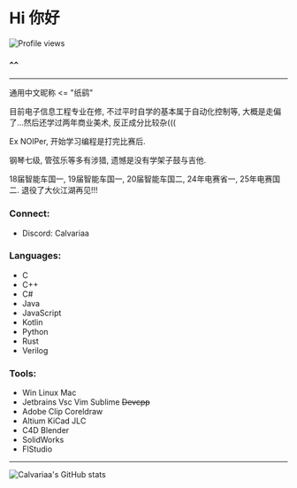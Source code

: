 # Hi 你好

![Profile views](https://komarev.com/ghpvc/?username=calvariaa&label=Profile%20views&color=0e75b6&style=flat)

### `^^`

------

通用中文昵称 <= "纸鹞"

目前电子信息工程专业在修, 不过平时自学的基本属于自动化控制等, 大概是走偏了...然后还学过两年商业美术, 反正成分比较杂(((

Ex NOIPer, 开始学习编程是打完比赛后. 

钢琴七级, 管弦乐等多有涉猎, 遗憾是没有学架子鼓与吉他. 

18届智能车国一, 19届智能车国一, 20届智能车国二, 24年电赛省一, 25年电赛国二. 退役了大伙江湖再见!!!

### Connect:
- Discord: Calvariaa

### Languages:
- C
- C++
- C#
- Java
- JavaScript
- Kotlin
- Python
- Rust
- Verilog

### Tools:
- Win Linux Mac
- Jetbrains Vsc Vim Sublime ~~Devcpp~~
- Adobe Clip Coreldraw
- Altium KiCad JLC
- C4D Blender
- SolidWorks
- FlStudio

------

![Calvariaa's GitHub stats](https://github-readme-stats.vercel.app/api?username=Calvariaa&show_icons=true&theme=radical)
